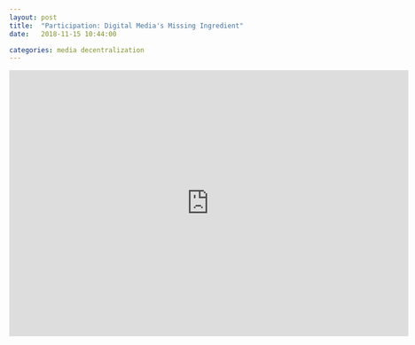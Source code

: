 ```yaml
---
layout: post
title:  "Participation: Digital Media's Missing Ingredient"
date:   2018-11-15 10:44:00

categories: media decentralization
---
```


<iframe src="https://docs.google.com/presentation/d/e/2PACX-1vQArwmb8OTVs-eBaUDXaj7XgIPdAkGPvBGYuW5nQWezFNsdeP-alDbX9cvaQRp5UoiQ3p4xSVMT47sm/embed?start=true&loop=false&delayms=30000" frameborder="0" width="720" height="480" allowfullscreen="true" mozallowfullscreen="true" webkitallowfullscreen="true"></iframe>
